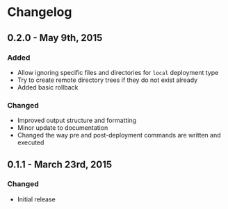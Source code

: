 # Changelog

## 0.2.0 - May 9th, 2015

### Added
- Allow ignoring specific files and directories for `local` deployment type
- Try to create remote directory trees if they do not exist already
- Added basic rollback

### Changed
- Improved output structure and formatting
- Minor update to documentation
- Changed the way pre and post-deployment commands are written and executed


## 0.1.1 - March 23rd, 2015

### Changed
- Initial release
